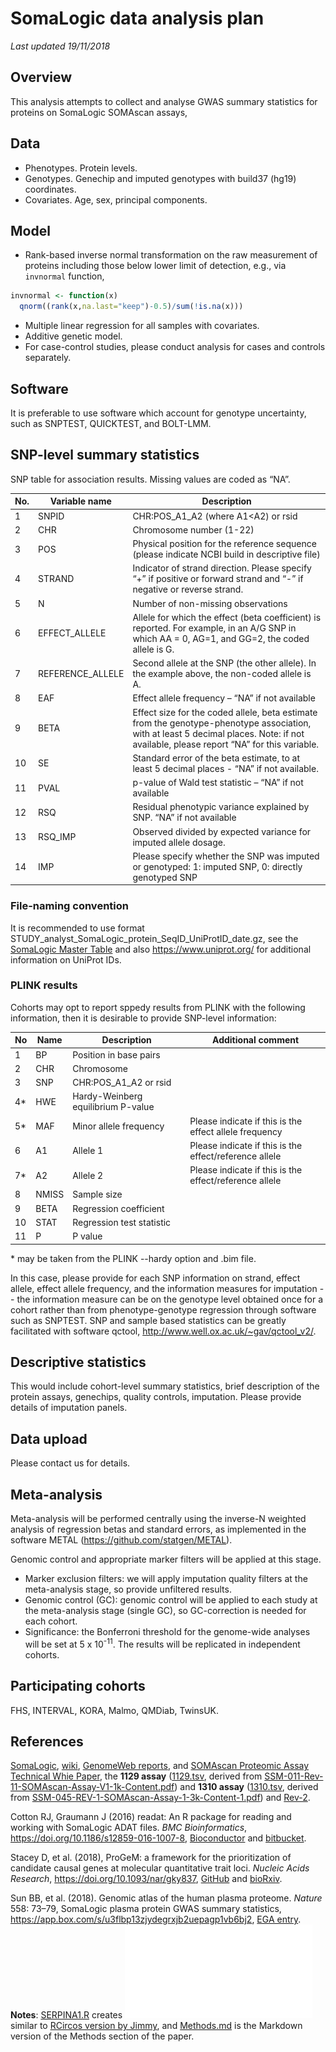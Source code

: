 # SomaLogic data analysis plan

*Last updated 19/11/2018*

## Overview

This analysis attempts to collect and analyse GWAS summary statistics for proteins on SomaLogic SOMAscan assays,

## Data

* Phenotypes. Protein levels.
* Genotypes. Genechip and imputed genotypes with build37 (hg19) coordinates.
* Covariates. Age, sex, principal components.

## Model

*  Rank-based inverse normal transformation on the raw measurement of proteins including those below lower limit of detection, e.g., via `invnormal` function,
```r
invnormal <- function(x)
  qnorm((rank(x,na.last="keep")-0.5)/sum(!is.na(x)))
```
* Multiple linear regression for all samples with covariates.
* Additive genetic model.
* For case-control studies, please conduct analysis for cases and controls separately.

## Software

It is preferable to use software which account for genotype uncertainty, such as SNPTEST, QUICKTEST, and BOLT-LMM.

## SNP-level summary statistics

SNP table for association results. Missing values are coded as “NA”.

No. | Variable name | Description
--|---------------|-----------------------------------------------------------------------------------
1 | SNPID | CHR:POS_A1_A2 (where A1<A2) or rsid
2 | CHR | Chromosome number (1-22)
3 | POS | Physical position for the reference sequence (please indicate NCBI build in descriptive file)
4 | STRAND | Indicator of strand direction. Please specify “+” if positive or forward strand and “-” if negative or reverse strand. 
5 | N | Number of non-missing observations
6 | EFFECT_ALLELE | Allele for which the effect (beta coefficient) is reported. For example, in an A/G SNP in which AA = 0, AG=1, and GG=2, the coded allele is G.
7 | REFERENCE_ALLELE | Second allele at the SNP (the other allele). In the example above, the non-coded allele is A. 
8 | EAF | Effect allele frequency – “NA” if not available
9 | BETA | Effect size for the coded allele, beta estimate from the genotype-phenotype association, with at least 5 decimal places. Note: if not available, please report “NA” for this variable.
10 | SE | Standard error of the beta estimate, to at least 5 decimal places - “NA” if not available. 
11 | PVAL | p-value of Wald test statistic – “NA” if not available
12 | RSQ | Residual phenotypic variance explained by SNP. “NA” if not available
13 | RSQ_IMP| Observed divided by expected variance for imputed allele dosage.
14 | IMP | Please specify whether the SNP was imputed or genotyped: 1: imputed SNP, 0: directly genotyped SNP

### File-naming convention

It is recommended to use format STUDY_analyst_SomaLogic_protein_SeqID_UniProtID_date.gz, see the [SomaLogic Master Table](doc/SOMALOGIC_Master_Table_160410_1129info.tsv) and also https://www.uniprot.org/ for additional information on UniProt IDs.

### PLINK results

Cohorts may opt to report sppedy results from PLINK with the following information, then it is desirable to provide SNP-level information:

No | Name | Description | Additional comment
--|----------|----------|-------------------------------------
1 | BP | Position in base pairs
2 | CHR | Chromosome
3 | SNP | CHR:POS_A1_A2 or rsid
4* | HWE | Hardy-Weinberg equilibrium P-value
5* | MAF | Minor allele frequency | Please indicate if this is the effect allele frequency
6 | A1 | Allele 1 | Please indicate if this is the effect/reference allele
7* | A2 | Allele 2 | Please indicate if this is the effect/reference allele
8 | NMISS | Sample size
9 | BETA | Regression coefficient
10 | STAT | Regression test statistic
11 | P | P value

\* may be taken from the PLINK --hardy option and .bim file.

In this case, please provide for each SNP information on strand, effect allele, effect allele frequency, and the information measures for imputation -- the information
measure can be on the genotype level obtained once for a cohort rather than from phenotype-genotype regression through software such as SNPTEST. SNP and sample based
statistics can be greatly facilitated with software qctool, http://www.well.ox.ac.uk/~gav/qctool_v2/.

## Descriptive statistics

This would include cohort-level summary statistics, brief description of the protein assays, genechips, quality controls, imputation. Please provide details of imputation panels.

## Data upload

Please contact us for details.

## Meta-analysis

Meta-analysis will be performed centrally using the inverse-N weighted analysis of regression betas and standard errors, as implemented in the software METAL (https://github.com/statgen/METAL).

Genomic control and appropriate marker filters will be applied at this stage.

 * Marker exclusion filters: we will apply imputation quality filters at the meta-analysis stage, so provide unfiltered results.
 * Genomic control (GC): genomic control will be applied to each study at the meta-analysis stage (single GC), so GC-correction is needed for each cohort.
 * Significance: the Bonferroni threshold for the genome-wide analyses will be set at 5 x 10<sup>-11</sup>. The results will be replicated in independent cohorts.

## Participating cohorts

FHS, INTERVAL, KORA, Malmo, QMDiab, TwinsUK.

## References

[SomaLogic](https://somalogic.com/), [wiki](https://en.wikipedia.org/wiki/SomaLogic), [GenomeWeb reports](https://www.genomeweb.com/resources/new-product/somalogic-somascan-assay-13k), and [SOMAscan Proteomic Assay Technical Whie Paper](http://somalogic.com/wp-content/uploads/2017/06/SSM-002-Technical-White-Paper_010916_LSM1.pdf), the
 **1129 assay** ([1129.tsv](doc/1129.tsv), derived from [SSM-011-Rev-11-SOMAscan-Assay-V1-1k-Content.pdf](http://www.somalogic.com/wp-content/uploads/2016/10/SSM-011-Rev-11-SOMAscan-Assay-V1-1k-Content.pdf)) and **1310 assay** ([1310.tsv](doc/1310.tsv), derived from [SSM-045-REV-1-SOMAscan-Assay-1-3k-Content-1.pdf](http://somalogic.com/wp-content/uploads/2016/09/SSM-045-REV-1-SOMAscan-Assay-1-3k-Content-1.pdf)) and [Rev-2](doc/SSM-045-Rev-2-SOMAscan-Assay-1.3k-Content.xlsx).

Cotton RJ, Graumann J (2016) readat: An R package for reading and working with SomaLogic ADAT files.
*BMC Bioinformatics*, https://doi.org/10.1186/s12859-016-1007-8, [Bioconductor](https://bioconductor.org/packages/release/bioc/html/readat.html) and [bitbucket](https://bitbucket.org/graumannlabtools/readat).

Stacey D, et al. (2018), ProGeM: a framework for the prioritization of candidate causal genes 
at molecular quantitative trait loci. *Nucleic Acids Research*, https://doi.org/10.1093/nar/gky837, [GitHub](https://github.com/ds763/ProGeM) and [bioRxiv](http://dx.doi.org/10.1101/230094).

Sun BB, et al. (2018). Genomic atlas of the human plasma proteome. *Nature* 558: 73–79, SomaLogic plasma protein GWAS summary statistics, https://app.box.com/s/u3flbp13zjydegrxjb2uepagp1vb6bj2, [EGA entry](https://ega-archive.org/studies/EGAS00001002555).
**Notes**: [SERPINA1.R](doc/SERPINA1.R) creates ![**an artist's SERPINA1**](doc/SERPINA1.pdf) similar to [RCircos version by Jimmy](doc/fig2.R), and [Methods.md](doc/Methods.md) is the Markdown version of the Methods section of the paper.
